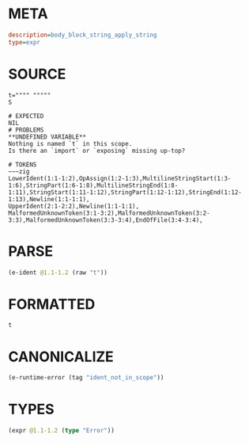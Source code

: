 # META
~~~ini
description=body_block_string_apply_string
type=expr
~~~
# SOURCE
~~~roc
t="""" """""
S
~~~
~~~
# EXPECTED
NIL
# PROBLEMS
**UNDEFINED VARIABLE**
Nothing is named `t` in this scope.
Is there an `import` or `exposing` missing up-top?

# TOKENS
~~~zig
LowerIdent(1:1-1:2),OpAssign(1:2-1:3),MultilineStringStart(1:3-1:6),StringPart(1:6-1:8),MultilineStringEnd(1:8-1:11),StringStart(1:11-1:12),StringPart(1:12-1:12),StringEnd(1:12-1:13),Newline(1:1-1:1),
UpperIdent(2:1-2:2),Newline(1:1-1:1),
MalformedUnknownToken(3:1-3:2),MalformedUnknownToken(3:2-3:3),MalformedUnknownToken(3:3-3:4),EndOfFile(3:4-3:4),
~~~
# PARSE
~~~clojure
(e-ident @1.1-1.2 (raw "t"))
~~~
# FORMATTED
~~~roc
t
~~~
# CANONICALIZE
~~~clojure
(e-runtime-error (tag "ident_not_in_scope"))
~~~
# TYPES
~~~clojure
(expr @1.1-1.2 (type "Error"))
~~~
